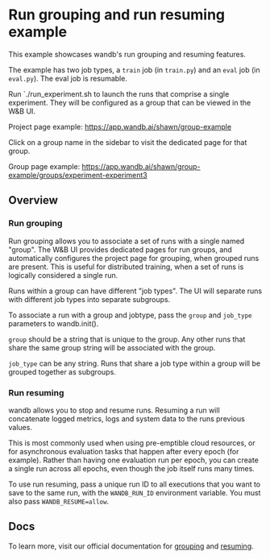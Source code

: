 # Run grouping and run resuming example

This example showcases wandb's run grouping and resuming features.

The example has two job types, a `train` job (in `train.py`) and an
`eval` job (in `eval.py`). The eval job is resumable.

Run `./run_experiment.sh to launch the runs that comprise a single experiment.
They will be configured as a group that can be viewed in the W&B UI.

Project page example: https://app.wandb.ai/shawn/group-example

Click on a group name in the sidebar to visit the dedicated page for that group.

Group page example: https://app.wandb.ai/shawn/group-example/groups/experiment-experiment3

## Overview

### Run grouping

Run grouping allows you to associate a set of runs with a single
named "group". The W&B UI provides dedicated pages for run
groups, and automatically configures the project page for grouping,
when grouped runs are present. This is useful for distributed
training, when a set of runs is logically considered a single
run.

Runs within a group can have different "job types". The UI will
separate runs with different job types into separate subgroups.

To associate a run with a group and jobtype, pass the `group`
and `job_type` parameters to wandb.init().

`group` should be a
string that is unique to the group. Any other runs that share
the same group string will be associated with the group.

`job_type` can be any string. Runs that share a job type within
a group will be grouped together as subgroups.


### Run resuming

wandb allows you to stop and resume runs. Resuming a run will
concatenate logged metrics, logs and system data to the runs
previous values.

This is most commonly used when using pre-emptible cloud resources,
or for asynchronous evaluation tasks that happen after every epoch (for
example). Rather than having one evaluation run per epoch, you can
create a single run across all epochs, even though the job itself
runs many times.

To use run resuming, pass a unique run ID to all executions that you
want to save to the same run, with the `WANDB_RUN_ID` environment variable.
You must also pass `WANDB_RESUME=allow`.

## Docs

To learn more, visit our official documentation for [grouping](https://docs.wandb.com/library/advanced/grouping) and [resuming](https://docs.wandb.com/library/advanced/resuming).
